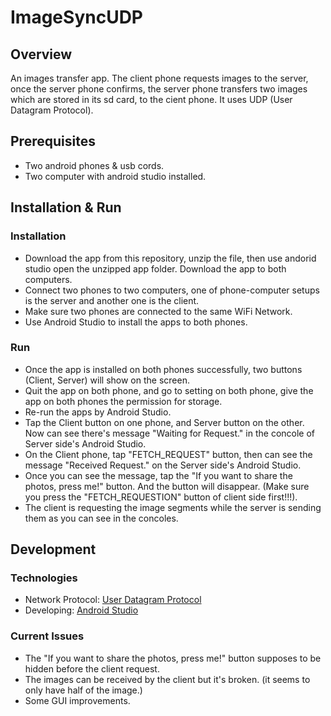 # ImageSyncUDP

## Overview
An images transfer app. The client phone requests images to the server, once the server phone confirms, the server phone transfers two images which are stored in its sd card, to the cient phone. It uses UDP (User Datagram Protocol).

## Prerequisites
   - Two android phones & usb cords.
   - Two computer with android studio installed.

## Installation & Run

### Installation
  - Download the app from this repository, unzip the file, then use andorid studio open the unzipped app folder. Download the app to both computers.
  - Connect two phones to two computers, one of phone-computer setups is the server and another one is the client.
  - Make sure two phones are connected to the same WiFi Network.
  - Use Android Studio to install the apps to both phones.
  
### Run
  - Once the app is installed on both phones successfully, two buttons (Client, Server) will show on the screen.
  - Quit the app on both phone, and go to setting on both phone, give the app on both phones the permission for storage.
  - Re-run the apps by Android Studio.
  - Tap the Client button on one phone, and Server button on the other. Now can see there's message "Waiting for Request." in the concole of Server side's Android Studio.
  - On the Client phone, tap "FETCH_REQUEST" button, then can see the message "Received Request." on the Server side's Android Studio.
  - Once you can see the message, tap the "If you want to share the photos, press me!" button. And the button will disappear. (Make sure you press the "FETCH_REQUESTION" button of client side first!!!).
  - The client is requesting the image segments while the server is sending them as you can see in the concoles.
  
  ## Development
  
  ### Technologies
   - Network Protocol: [User Datagram Protocol](https://en.wikipedia.org/wiki/User_Datagram_Protocol)
   - Developing: [Android Studio](https://developer.android.com/studio)
    
  ### Current Issues
   - The "If you want to share the photos, press me!" button supposes to be hidden before the client request.
   - The images can be received by the client but it's broken. (it seems to only have half of the image.)
   - Some GUI improvements.
  
  
  

